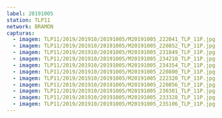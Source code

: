 ```yaml
---
label: 20191005
station: TLP11
network: BRAMON
capturas:
  - imagem: TLP11/2019/201910/20191005/M20191005_222041_TLP_11P.jpg
  - imagem: TLP11/2019/201910/20191005/M20191005_220852_TLP_11P.jpg
  - imagem: TLP11/2019/201910/20191005/M20191005_231849_TLP_11P.jpg
  - imagem: TLP11/2019/201910/20191005/M20191005_234218_TLP_11P.jpg
  - imagem: TLP11/2019/201910/20191005/M20191005_234354_TLP_11P.jpg
  - imagem: TLP11/2019/201910/20191005/M20191005_220800_TLP_11P.jpg
  - imagem: TLP11/2019/201910/20191005/M20191005_222320_TLP_11P.jpg
  - imagem: TLP11/2019/201910/20191005/M20191005_220856_TLP_11P.jpg
  - imagem: TLP11/2019/201910/20191005/M20191005_230301_TLP_11P.jpg
  - imagem: TLP11/2019/201910/20191005/M20191005_233328_TLP_11P.jpg
  - imagem: TLP11/2019/201910/20191005/M20191005_235106_TLP_11P.jpg
---
```

